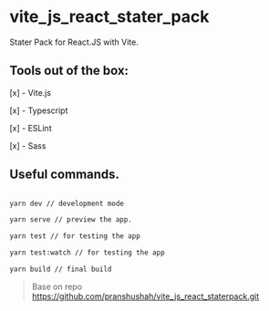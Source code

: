 # vite_js_react_stater_pack

Stater Pack for React.JS with Vite.

## Tools out of the box:

[x] - Vite.js

[x] - Typescript

[x] - ESLint

[x] - Sass

## Useful commands.

```sh

yarn dev // development mode

yarn serve // preview the app.

yarn test // for testing the app

yarn test:watch // for testing the app

yarn build // final build


```

> Base on repo https://github.com/pranshushah/vite_js_react_staterpack.git
